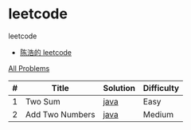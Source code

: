 # leetcode
leetcode

- [陈浩的 leetcode](https://github.com/haoel/leetcode)

[All Problems](https://leetcode.com/problemset/all/)

| # | Title | Solution | Difficulty |
|---| ----- | -------- | ---------- |
|1|Two Sum| [java](./src/main/java/leetcode/TwoSum.java)|Easy|
|2|Add Two Numbers| [java](./src/main/java/leetcode/AddTwoNumbers.java)|Medium|


